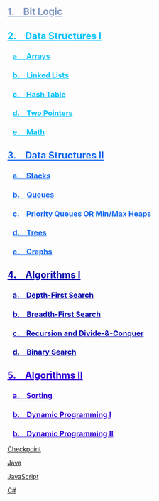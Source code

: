 
<h2 style="color:#8096c2"><a href="Hardware_BitLogic/#bit-logic" style="color:#8096c2">1. &ensp; Bit Logic</a></h2>
<h2 style="color:#03c2fc"><a href="DataStructures/#data-structures-i" style="color:#03c2fc">2. &ensp; Data Structures I</a></h2>
<h3 style="color:#03c2fc">&ensp; <a href="DataStructures/#arrays" style="color:#03c2fc">a. &ensp; Arrays</a></h3>
<h3 style="color:#03c2fc">&ensp; <a href="DataStructures/#linked-lists" style="color:#03c2fc">b. &ensp; Linked Lists</a></h3>
<h3 style="color:#03c2fc">&ensp; <a href="DataStructures/#hash-table" style="color:#03c2fc">c. &ensp; Hash Table</a></h3>
<h3 style="color:#03c2fc">&ensp; <a href="DataStructures/#two-pointers" style="color:#03c2fc">d. &ensp; Two Pointers</a></h3>
<h3 style="color:#03c2fc">&ensp; <a href="DataStructures/#math" style="color:#03c2fc">e. &ensp; Math</a></h3>
<h2 style="color:#1669f0"><a href="DataStructures2/#data-structures-ii" style="color:#1669f0">3. &ensp; Data Structures II</a></h2>
<h3 style="color:#1669f0">&ensp; <a href="DataStructures2/#stacks" style="color:#1669f0">a. &ensp; Stacks</a></h3>
<h3 style="color:#1669f0">&ensp; <a href="DataStructures2/#queues" style="color:#1669f0">b. &ensp; Queues</a></h3>
<h3 style="color:#1669f0">&ensp; <a href="DataStructures2/#priority-queues-or-min-max-heaps" style="color:#1669f0">c. &ensp; Priority Queues OR Min/Max Heaps</a></h3>
<h3 style="color:#1669f0">&ensp; <a href="DataStructures2/#trees" style="color:#1669f0">d. &ensp; Trees</a></h3>
<h3 style="color:#1669f0">&ensp; <a href="DataStructures2/#graphs" style="color:#1669f0">e. &ensp; Graphs</a></h3>
<h2 style="color:#0303ad"><a href="Algorithms/#algorithms" style="color:#0303ad">4. &ensp; Algorithms I</a></h2>
<h3 style="color:#0303ad">&ensp; <a href="Algorithms/#depth-first-search" style="color:#0303ad">a. &ensp; Depth-First Search</a></h3>
<h3 style="color:#0303ad">&ensp; <a href="Algorithms/#breadth-first-search" style="color:#0303ad">b. &ensp; Breadth-First Search</a></h3>
<h3 style="color:#0303ad">&ensp; <a href="Algorithms/#recursion-and-divide-conquer" style="color:#0303ad">c. &ensp; Recursion and Divide-&-Conquer</a></h3>
<h3 style="color:#0303ad">&ensp; <a href="Algorithms/#binary-search" style="color:#0303ad">d. &ensp; Binary Search</a></h3>
<h2 style="color:#3504d6"><a href="Algorithms2/#algorithms-ii" style="color:#3504d6">5. &ensp; Algorithms II</a></h2>
<h3 style="color:#3504d6">&ensp; <a href="Algorithms2/#sorting" style="color:#3504d6">a. &ensp; Sorting</a></h3>
<h3 style="color:#3504d6">&ensp; <a href="Algorithms2/#dynamic-programming" style="color:#3504d6">b. &ensp; Dynamic Programming I</a></h3>
<h3 style="color:#3504d6">&ensp; <a href="Algorithms2/#dynamic-programming" style="color:#3504d6">b. &ensp; Dynamic Programming II</a></h3>

[Checkpoint](https://kannikakabilar.github.io/Kannika-Notas/Checkpoint/)

[Java](https://kannikakabilar.github.io/Kannika-Notas/Java/)

[JavaScript](https://kannikakabilar.github.io/Kannika-Notas/JavaScript/)

[C#](https://kannikakabilar.github.io/Kannika-Notas/C%23/)

<!--
# [Kannika DSA Checkpoint Notes](https://kannikakabilar.github.io/Kannika-Notas/)

[Hardware_BitLogic](https://kannikakabilar.github.io/Kannika-Notas/Hardware_BitLogic/)

[Data Structures](https://kannikakabilar.github.io/Kannika-Notas/DataStructures/)

[Data Structures 2](https://kannikakabilar.github.io/Kannika-Notas/DataStructures2/)

[Algorithms](https://kannikakabilar.github.io/Kannika-Notas/Algorithms/)
-->













